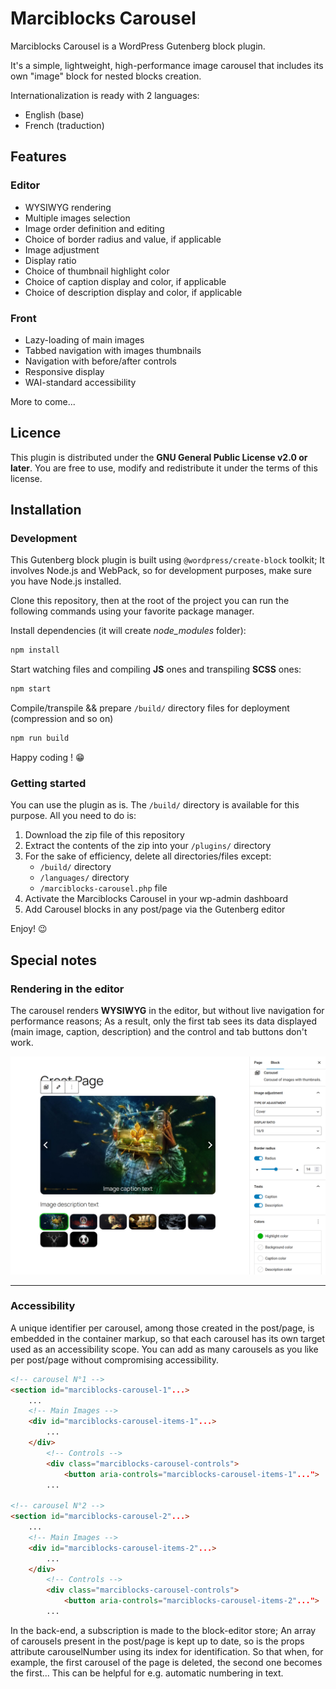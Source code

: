 # Marciblocks Carousel

Marciblocks Carousel is a WordPress Gutenberg block plugin.

It's a simple, lightweight, high-performance image carousel that includes its own "image" block for nested blocks creation.

Internationalization is ready with 2 languages:

- English (base)
- French (traduction)

## Features

### Editor

- WYSIWYG rendering
- Multiple images selection
- Image order definition and editing
- Choice of border radius and value, if applicable
- Image adjustment
- Display ratio
- Choice of thumbnail highlight color
- Choice of caption display and color, if applicable
- Choice of description display and color, if applicable

### Front

- Lazy-loading of main images
- Tabbed navigation with images thumbnails
- Navigation with before/after controls
- Responsive display
- WAI-standard accessibility

More to come...

## Licence

This plugin is distributed under the **GNU General Public License v2.0 or later**.
You are free to use, modify and redistribute it under the terms of this license.

## Installation

### Development

This Gutenberg block plugin is built using `@wordpress/create-block` toolkit; It involves Node.js and WebPack, so for development purposes, make sure you have Node.js installed.

Clone this repository, then at the root of the project you can run the following commands using your favorite package manager.

Install dependencies (it will create *node_modules* folder):

```Bash
npm install
```

Start watching files and compiling **JS** ones and transpiling **SCSS** ones:

```Bash
npm start
```

Compile/transpile && prepare `/build/` directory files for deployment (compression and so on)

```Bash
npm run build
```

Happy coding ! 😁

### Getting started

You can use the plugin as is. The `/build/` directory is available for this purpose. All you need to do is:

1. Download the zip file of this repository
2. Extract the contents of the zip into your `/plugins/` directory
3. For the sake of efficiency, delete all directories/files except:
   - `/build/` directory
   - `/languages/` directory
   - `/marciblocks-carousel.php` file
4. Activate the Marciblocks Carousel in your wp-admin dashboard
5. Add Carousel blocks in any post/page via the Gutenberg editor

Enjoy! 😉

## Special notes

### Rendering in the editor

The carousel renders **WYSIWYG** in the editor, but without live navigation for performance reasons; As a result, only the first tab sees its data displayed (main image, caption, description) and the control and tab buttons don't work.

![Marciblocks Carousel editor view](/images/marciblocks-carousel-editor.png)

---

### Accessibility

A unique identifier per carousel, among those created in the post/page, is embedded in the container markup, so that each carousel has its own target used as an accessibility scope. You can add as many carousels as you like per post/page without compromising accessibility.

```HTML
<!-- carousel N°1 -->
<section id="marciblocks-carousel-1"...>
    ...
    <!-- Main Images -->
    <div id="marciblocks-carousel-items-1"...>
        ...
    </div>
        <!-- Controls -->
        <div class="marciblocks-carousel-controls">
            <button aria-controls="marciblocks-carousel-items-1"...">
        ...

<!-- carousel N°2 -->
<section id="marciblocks-carousel-2"...>
    ...
    <!-- Main Images -->
    <div id="marciblocks-carousel-items-2"...>
        ...
    </div>
        <!-- Controls -->
        <div class="marciblocks-carousel-controls">
            <button aria-controls="marciblocks-carousel-items-2"...">
        ...
```

In the back-end, a subscription is made to the block-editor store; An array of carousels present in the post/page is kept up to date, so is the props attribute carouselNumber using its index for identification. So that when, for example, the first carousel of the page is deleted, the second one becomes the first... This can be helpful for e.g. automatic numbering in text.
